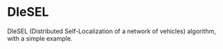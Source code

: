 # DIeSEL
DIeSEL (Distributed Self-Localization of a network of vehicles) algorithm, with a simple example.
